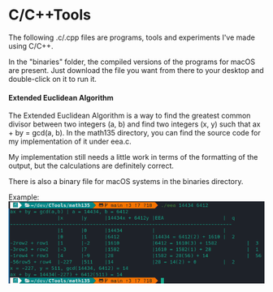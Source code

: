 # C/C++Tools

The following .c/.cpp files are programs, tools and experiments I've made using C/C++.

In the "binaries" folder, the compiled versions of the programs for macOS are present. 
Just download the file you want from there to your desktop and double-click on it to run it.

#### Extended Euclidean Algorithm
The Extended Euclidean Algorithm is a way to find the greatest common divisor between two integers (a, b) and find two integers (x, y) such that ax + by = gcd(a, b).
In the math135 directory, you can find the source code for my implementation of it under eea.c. <br>

My implementation still needs a little work in terms of the formatting of the output, but the calculations are definitely correct.

There is also a binary file for macOS systems in the binaries directory. 

Example:<br>
![alt text](https://raw.githubusercontent.com/fayzull0h/CTools/main/math135/eea%20result.png)
